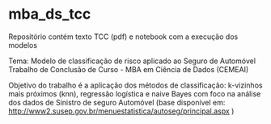 # mba_ds_tcc
Repositório contém texto TCC (pdf) e notebook com a execução dos modelos

Tema: Modelo de classificação de risco aplicado ao Seguro de Automóvel
Trabalho de Conclusão de Curso - MBA em Ciência de Dados (CEMEAI)

Objetivo do trabalho é a aplicação dos métodos de classificação: k-vizinhos mais próximos (knn), regressão logística e naive Bayes com foco na análise dos dados de Sinistro de seguro Automóvel (base disponível em: http://www2.susep.gov.br/menuestatistica/autoseg/principal.aspx )
